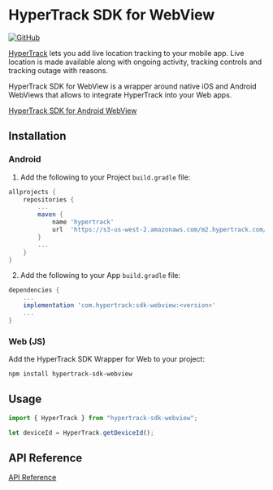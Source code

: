 # HyperTrack SDK for WebView

[![GitHub](https://img.shields.io/github/license/hypertrack/sdk-react-native?color=orange)](./LICENSE)

[HyperTrack](https://www.hypertrack.com) lets you add live location tracking to your mobile app. Live location is made available along with ongoing activity, tracking controls and tracking outage with reasons.

HyperTrack SDK for WebView is a wrapper around native iOS and Android WebViews that allows to integrate HyperTrack into your Web apps.

[HyperTrack SDK for Android WebView](./android/)

## Installation

### Android

1. Add the following to your Project `build.gradle` file:

```groovy
allprojects {
    repositories {
        ...
        maven {
            name 'hypertrack'
            url  'https://s3-us-west-2.amazonaws.com/m2.hypertrack.com/'
        }
        ...
    }
}
```

2. Add the following to your App `build.gradle` file:

```groovy
dependencies {
    ...
    implementation 'com.hypertrack:sdk-webview:<version>'
    ...
}
```

### Web (JS)

Add the HyperTrack SDK Wrapper for Web to your project:

```bash
npm install hypertrack-sdk-webview
```

## Usage

```js
import { HyperTrack } from "hypertrack-sdk-webview";

let deviceId = HyperTrack.getDeviceId();
```

## API Reference

[API Reference](js-library/docs/index.html)
